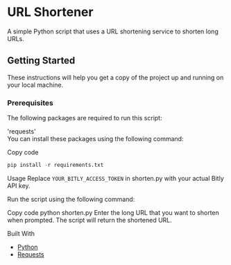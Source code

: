 <h1>URL Shortener</h1>
A simple Python script that uses a URL shortening service to shorten long URLs.

<h2>Getting Started</h2>
These instructions will help you get a copy of the project up and running on your local machine.

<h3>Prerequisites</h3>
The following packages are required to run this script:

'requests'
<br>You can install these packages using the following command:

Copy code
```python
pip install -r requirements.txt
```
Usage
Replace ```YOUR_BITLY_ACCESS_TOKEN``` in shorten.py with your actual Bitly API key.

Run the script using the following command:

Copy code
python shorten.py
Enter the long URL that you want to shorten when prompted.
The script will return the shortened URL.

Built With</br>
* <a href = "www.python.org">Python</a><br>
* <a href = "https://docs.python-requests.org/en/latest/">Requests</a>
